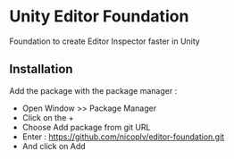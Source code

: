# Unity Editor Foundation
Foundation to create Editor Inspector faster in Unity

## Installation

Add the package with the package manager :
- Open Window >> Package Manager
- Click on the +
- Choose Add package from git URL
- Enter : https://github.com/nicoplv/editor-foundation.git
- And click on Add
